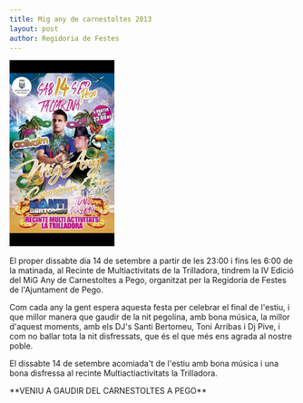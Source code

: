 ```yaml
---
title: Mig any de carnestoltes 2013
layout: post
author: Regidoria de Festes
---
```


<a class="inline-image" href="/images/news/20130913-mig-any-carnestoltes-2013-big.jpg" title="Mig any carnestoltes Pego 2013">
    <img src="/images/news/20130913-mig-any-carnestoltes-2013-small.jpg" alt="Mig any carnestoltes Pego 2013">
</a>

El proper dissabte dia 14 de setembre a partir de les 23:00 i fins les 6:00 de la matinada, al Recinte de Multiactivitats de la Trilladora, tindrem la IV Edició del MiG Any de Carnestoltes a Pego, organitzat per la Regidoria de Festes de l'Ajuntament de Pego.

Com cada any la gent espera aquesta festa per celebrar el final de l'estiu, i que millor manera que gaudir de la nit pegolina, amb bona música, la millor d'aquest moments, amb els DJ's Santi Bertomeu, Toni Arribas i Dj Pive, i com no ballar tota la nit disfressats, que és el que més ens agrada al nostre poble.

El dissabte 14 de setembre acomiada't de l'estiu amb bona música i una bona disfressa al recinte  Multiactiactivitats la Trilladora.

<p class="center" markdown ="1">**VENIU A GAUDIR DEL CARNESTOLTES A PEGO**</p>